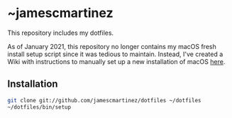 ~jamescmartinez
========
This repository includes my dotfiles.

As of January 2021, this repository no longer contains my macOS fresh install
setup script since it was tedious to maintain. Instead, I've created a Wiki with
instructions to manually set up a new installation of macOS [here](https://github.com/jamescmartinez/dotfiles/wiki/My-macOS).

Installation
------------
``` bash
git clone git://github.com/jamescmartinez/dotfiles ~/dotfiles
~/dotfiles/bin/setup
```
